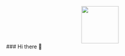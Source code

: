 <div id="header" align="center">
  <img src="https://www.google.com/url?sa=i&url=https%3A%2F%2Fdev.to%2Fshristi26281534%2Fweb-developer-vs-software-developer-2en&psig=AOvVaw3Cn6OG3v_johxtKtp2vXOV&ust=1696639881950000&source=images&cd=vfe&opi=89978449&ved=0CBAQjRxqFwoTCLjs0p2a4IEDFQAAAAAdAAAAABAF" width="100"/>
</div>
### Hi there 👋

<!--
**eliltaA/eliltaA** is a ✨ _special_ ✨ repository because its `README.md` (this file) appears on your GitHub profile.

Here are some ideas to get you started:

- 🔭 I’m currently working on ...
- 🌱 I’m currently learning ...
- 👯 I’m looking to collaborate on ...
- 🤔 I’m looking for help with ...
- 💬 Ask me about ...
- 📫 How to reach me: ...
- 😄 Pronouns: ...
- ⚡ Fun fact: ...
-->
